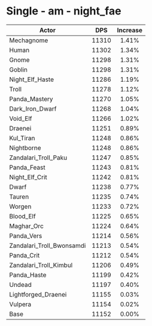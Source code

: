 # Single - am - night_fae
| Actor | DPS | Increase |
|---|:---:|:---:|
|Mechagnome|11310|1.41%|
|Human|11302|1.34%|
|Gnome|11298|1.31%|
|Goblin|11298|1.31%|
|Night_Elf_Haste|11286|1.19%|
|Troll|11278|1.12%|
|Panda_Mastery|11270|1.05%|
|Dark_Iron_Dwarf|11268|1.04%|
|Void_Elf|11266|1.02%|
|Draenei|11251|0.89%|
|Kul_Tiran|11248|0.86%|
|Nightborne|11248|0.86%|
|Zandalari_Troll_Paku|11247|0.85%|
|Panda_Feast|11243|0.81%|
|Night_Elf_Crit|11242|0.81%|
|Dwarf|11238|0.77%|
|Tauren|11235|0.74%|
|Worgen|11233|0.72%|
|Blood_Elf|11225|0.65%|
|Maghar_Orc|11224|0.64%|
|Panda_Vers|11214|0.56%|
|Zandalari_Troll_Bwonsamdi|11213|0.54%|
|Panda_Crit|11212|0.54%|
|Zandalari_Troll_Kimbul|11206|0.49%|
|Panda_Haste|11199|0.42%|
|Undead|11197|0.40%|
|Lightforged_Draenei|11155|0.03%|
|Vulpera|11154|0.02%|
|Base|11152|0.00%|
